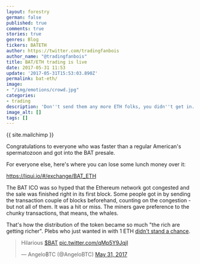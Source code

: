 ```yaml
---
layout: forestry
german: false
published: true
comments: true
stories: true
genres: Blog
tickers: BATETH
author: https://twitter.com/tradingfanbois
author_name: "@tradingfanbois"
title: BAT/ETH trading is live
date: 2017-05-31 11:53
update: '2017-05-31T15:53:03.890Z'
permalink: bat-eth/
image:
- "/img/emotions/crowd.jpg"
categories:
- trading
description: 'Don''t send them any more ETH folks, you didn''t get in. '
image_alt: []
tags: []
---
```


{{ site.mailchimp }}


Congratulations to everyone who was faster than a regular American's spermatozoon and got into the BAT presale.

For everyone else, here's where you can lose some lunch money over it:

https://liqui.io/#/exchange/BAT_ETH

The BAT ICO was so hyped that the Ethereum network got congested and the sale was finished right in its first block. Some people got in by sending the transaction couple of blocks beforehand, counting on the congestion - but not all of them. It was a hit or miss. The miners gave preference to the chunky transactions, that means, the whales.

That's how the distribution of the token became so much "the rich are getting richer". Plebs who just wanted in with 1 ETH [didn't stand a chance](https://pbs.twimg.com/media/DBKavddU0AA4T3r.jpg).


<blockquote class="twitter-tweet" data-lang="en"><p lang="en" dir="ltr">Hilarious <a href="https://twitter.com/search?q=%24BAT&amp;src=ctag">$BAT</a> <a href="https://t.co/qMp5Y9JqjI">pic.twitter.com/qMp5Y9JqjI</a></p>&mdash; Angelo฿TC (@AngeloBTC) <a href="https://twitter.com/AngeloBTC/status/869927821463797760">May 31, 2017</a></blockquote>
